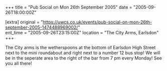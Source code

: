 +++
title = "Pub Social on Mon 26th September 2005"
date = "2005-09-26T18:00:00Z"

[extra]
original = "https://uwcs.co.uk/events/pub-social-on-mon-26th-september-2005-1474488969002/"    
ent_time = "2005-09-26T23:15:00Z"
location = "The City Arms, Earlsdon"
+++

The City arms is the wetherspoons at the bottom of Earlsdon High Street next to the mini roundabout and right next to a number 12 bus stop\! We will be in the seperate area to the right of the bar from 7 pm every Monday\! See you all there\!

